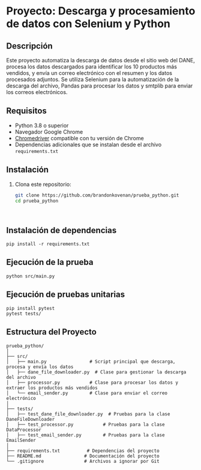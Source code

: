 # Proyecto: Descarga y procesamiento de datos con Selenium y Python

## Descripción
Este proyecto automatiza la descarga de datos desde el sitio web del DANE, procesa los datos descargados para identificar los 10 productos más vendidos, y envía un correo electrónico con el resumen y los datos procesados adjuntos. Se utiliza Selenium para la automatización de la descarga del archivo, Pandas para procesar los datos y smtplib para enviar los correos electrónicos.

## Requisitos
- Python 3.8 o superior
- Navegador Google Chrome
- [Chromedriver](https://sites.google.com/chromium.org/driver/) compatible con tu versión de Chrome
- Dependencias adicionales que se instalan desde el archivo `requirements.txt`

## Instalación
1. Clona este repositorio:
   ```bash
   git clone https://github.com/brandonkovenan/prueba_python.git
   cd prueba_python

    
## Instalación de dependencias    
    pip install -r requirements.txt

## Ejecución de la prueba
    python src/main.py

## Ejecución de pruebas unitarias
    pip install pytest
    pytest tests/


## Estructura del Proyecto
    prueba_python/
    │
    ├── src/
    │   ├── main.py                # Script principal que descarga, procesa y envía los datos
    │   ├── dane_file_downloader.py  # Clase para gestionar la descarga del archivo
    │   ├── processor.py           # Clase para procesar los datos y extraer los productos más vendidos
    │   └── email_sender.py        # Clase para enviar el correo electrónico
    │
    ├── tests/                     
    │   ├── test_dane_file_downloader.py  # Pruebas para la clase DaneFileDownloader
    │   ├── test_processor.py           # Pruebas para la clase DataProcessor
    │   ├── test_email_sender.py        # Pruebas para la clase EmailSender
    │
    ├── requirements.txt          # Dependencias del proyecto
    ├── README.md                # Documentación del proyecto
    └── .gitignore               # Archivos a ignorar por Git